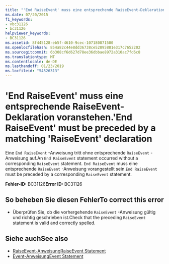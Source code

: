 ```yaml
---
title: "'End RaiseEvent' muss eine entsprechende RaiseEvent-Deklaration voranstehen."
ms.date: 07/20/2015
f1_keywords:
- vbc31126
- bc31126
helpviewer_keywords:
- BC31126
ms.assetid: 8f445128-eb5f-4610-9cec-107180871500
ms.openlocfilehash: 854a82c44e8dd36738ce52895881e317c7652202
ms.sourcegitcommit: 6b308cf6d627d78ee36dbbae8972a310ac7fd6c8
ms.translationtype: MT
ms.contentlocale: de-DE
ms.lasthandoff: 01/23/2019
ms.locfileid: "54526313"
---
```

# <a name="end-raiseevent-must-be-preceded-by-a-matching-raiseevent-declaration"></a><span data-ttu-id="605b6-102">'End RaiseEvent' muss eine entsprechende RaiseEvent-Deklaration voranstehen.</span><span class="sxs-lookup"><span data-stu-id="605b6-102">'End RaiseEvent' must be preceded by a matching 'RaiseEvent' declaration</span></span>
<span data-ttu-id="605b6-103">Eine `End RaiseEvent` -Anweisung tritt ohne entsprechende `RaiseEvent` -Anweisung auf.</span><span class="sxs-lookup"><span data-stu-id="605b6-103">An `End RaiseEvent` statement occurred without a corresponding `RaiseEvent` statement.</span></span> <span data-ttu-id="605b6-104">`End RaiseEvent` muss eine entsprechende `RaiseEvent` -Anweisung vorangestellt sein.</span><span class="sxs-lookup"><span data-stu-id="605b6-104">`End RaiseEvent` must be preceded by a corresponding `RaiseEvent` statement.</span></span>  
  
 <span data-ttu-id="605b6-105">**Fehler-ID:** BC31126</span><span class="sxs-lookup"><span data-stu-id="605b6-105">**Error ID:** BC31126</span></span>  
  
## <a name="to-correct-this-error"></a><span data-ttu-id="605b6-106">So beheben Sie diesen Fehler</span><span class="sxs-lookup"><span data-stu-id="605b6-106">To correct this error</span></span>  
  
-   <span data-ttu-id="605b6-107">Überprüfen Sie, ob die vorhergehende `RaiseEvent` -Anweisung gültig und richtig geschrieben ist.</span><span class="sxs-lookup"><span data-stu-id="605b6-107">Check that the preceding `RaiseEvent` statement is valid and correctly spelled.</span></span>  
  
## <a name="see-also"></a><span data-ttu-id="605b6-108">Siehe auch</span><span class="sxs-lookup"><span data-stu-id="605b6-108">See also</span></span>
- [<span data-ttu-id="605b6-109">RaiseEvent-Anweisung</span><span class="sxs-lookup"><span data-stu-id="605b6-109">RaiseEvent Statement</span></span>](../../visual-basic/language-reference/statements/raiseevent-statement.md)
- [<span data-ttu-id="605b6-110">Event-Anweisung</span><span class="sxs-lookup"><span data-stu-id="605b6-110">Event Statement</span></span>](../../visual-basic/language-reference/statements/event-statement.md)
